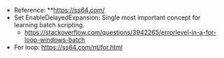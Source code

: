 * Reference: 
**https://ss64.com/
* Set EnableDelayedExpansion: Single most important concept for learning batch scripting. 
  *   https://stackoverflow.com/questions/3942265/errorlevel-in-a-for-loop-windows-batch
*   For loop: https://ss64.com/nt/for.html
